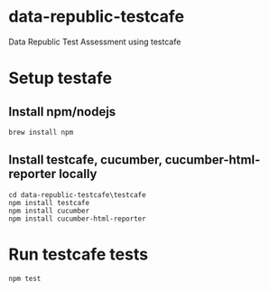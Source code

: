 # data-republic-testcafe
Data Republic Test Assessment using testcafe

# Setup testafe
## Install npm/nodejs
```
brew install npm
```
## Install testcafe, cucumber, cucumber-html-reporter locally
```
cd data-republic-testcafe\testcafe
npm install testcafe
npm install cucumber
npm install cucumber-html-reporter
```

# Run testcafe tests
```
npm test
```
